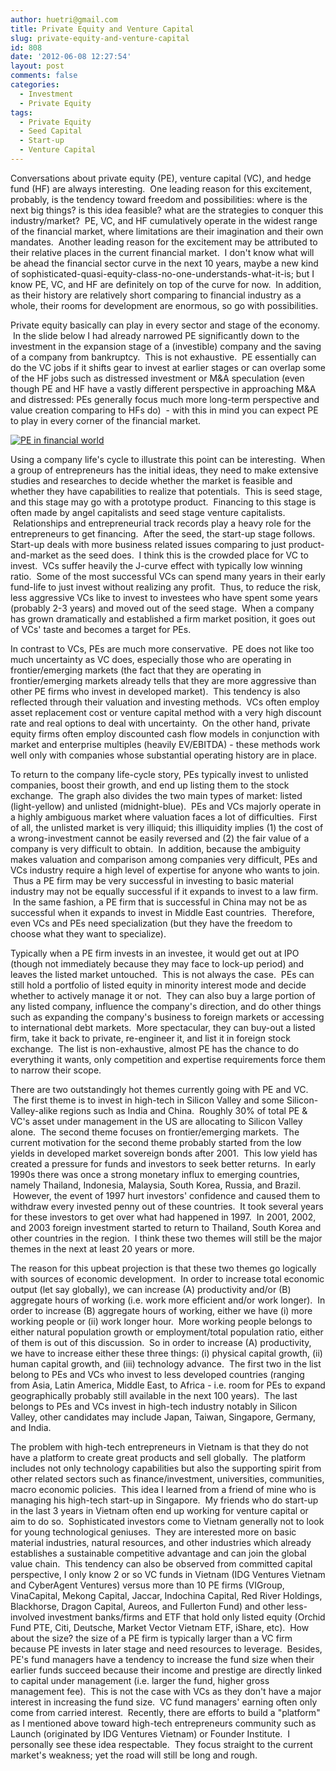 ```yaml
---
author: huetri@gmail.com
title: Private Equity and Venture Capital
slug: private-equity-and-venture-capital
id: 808
date: '2012-06-08 12:27:54'
layout: post
comments: false
categories:
  - Investment
  - Private Equity
tags:
  - Private Equity
  - Seed Capital
  - Start-up
  - Venture Capital
---
```


Conversations about private equity (PE), venture capital (VC), and hedge fund (HF) are always interesting.  One leading reason for this excitement, probably, is the tendency toward freedom and possibilities: where is the next big things? is this idea feasible? what are the strategies to conquer this industry/market?  PE, VC, and HF cumulatively operate in the widest range of the financial market, where limitations are their imagination and their own mandates.  Another leading reason for the excitement may be attributed to their relative places in the current financial market.  I don't know what will be ahead the financial sector curve in the next 10 years, maybe a new kind of sophisticated-quasi-equity-class-no-one-understands-what-it-is; but I know PE, VC, and HF are definitely on top of the curve for now.  In addition, as their history are relatively short comparing to financial industry as a whole, their rooms for development are enormous, so go with possibilities.

Private equity basically can play in every sector and stage of the economy.  In the slide below I had already narrowed PE significantly down to the investment in the expansion stage of a (investible) company and the saving of a company from bankruptcy.  This is not exhaustive.  PE essentially can do the VC jobs if it shifts gear to invest at earlier stages or can overlap some of the HF jobs such as distressed investment or M&A speculation (even though PE and HF have a vastly different perspective in approaching M&A and distressed: PEs generally focus much more long-term perspective and value creation comparing to HFs do)  - with this in mind you can expect PE to play in every corner of the financial market.

[![](http://69.195.124.154/~huetrico/wp-content/uploads/2012/06/pe-in-financial-world.png "PE in financial world")](http://69.195.124.154/~huetrico/wp-content/uploads/2012/06/pe-in-financial-world.png)

Using a company life's cycle to illustrate this point can be interesting.  When a group of entrepreneurs has the initial ideas, they need to make extensive studies and researches to decide whether the market is feasible and whether they have capabilities to realize that potentials.  This is seed stage, and this stage may go with a prototype product.  Financing to this stage is often made by angel capitalists and seed stage venture capitalists.  Relationships and entrepreneurial track records play a heavy role for the entrepreneurs to get financing.  After the seed, the start-up stage follows.   Start-up deals with more business related issues comparing to just product-and-market as the seed does.  I think this is the crowded place for VC to invest.  VCs suffer heavily the J-curve effect with typically low winning ratio.  Some of the most successful VCs can spend many years in their early fund-life to just invest without realizing any profit.  Thus, to reduce the risk, less aggressive VCs like to invest to investees who have spent some years (probably 2-3 years) and moved out of the seed stage.  When a company has grown dramatically and established a firm market position, it goes out of VCs' taste and becomes a target for PEs.

In contrast to VCs, PEs are much more conservative.  PE does not like too much uncertainty as VC does, especially those who are operating in frontier/emerging markets (the fact that they are operating in frontier/emerging markets already tells that they are more aggressive than other PE firms who invest in developed market).  This tendency is also reflected through their valuation and investing methods.  VCs often employ asset replacement cost or venture capital method with a very high discount rate and real options to deal with uncertainty.  On the other hand, private equity firms often employ discounted cash flow models in conjunction with market and enterprise multiples (heavily EV/EBITDA) - these methods work well only with companies whose substantial operating history are in place.

To return to the company life-cycle story, PEs typically invest to unlisted companies, boost their growth, and end up listing them to the stock exchange.  The graph also divides the two main types of market: listed (light-yellow) and unlisted (midnight-blue).  PEs and VCs majorly operate in a highly ambiguous market where valuation faces a lot of difficulties.  First of all, the unlisted market is very illiquid; this illiquidity implies (1) the cost of a wrong-investment cannot be easily reversed and (2) the fair value of a company is very difficult to obtain.  In addition, because the ambiguity makes valuation and comparison among companies very difficult, PEs and VCs industry require a high level of expertise for anyone who wants to join.  Thus a PE firm may be very successful in investing to basic material industry may not be equally successful if it expands to invest to a law firm.  In the same fashion, a PE firm that is successful in China may not be as successful when it expands to invest in Middle East countries.  Therefore, even VCs and PEs need specialization (but they have the freedom to choose what they want to specialize).

Typically when a PE firm invests in an investee, it would get out at IPO (though not immediately because they may face to lock-up period) and leaves the listed market untouched.  This is not always the case.  PEs can still hold a portfolio of listed equity in minority interest mode and decide whether to actively manage it or not.  They can also buy a large portion of any listed company, influence the company's direction, and do other things such as expanding the company's business to foreign markets or accessing to international debt markets.  More spectacular, they can buy-out a listed firm, take it back to private, re-engineer it, and list it in foreign stock exchange.  The list is non-exhaustive, almost PE has the chance to do everything it wants, only competition and expertise requirements force them to narrow their scope.

There are two outstandingly hot themes currently going with PE and VC.  The first theme is to invest in high-tech in Silicon Valley and some Silicon-Valley-alike regions such as India and China.  Roughly 30% of total PE & VC's asset under management in the US are allocating to Silicon Valley alone.  The second theme focuses on frontier/emerging markets.  The current motivation for the second theme probably started from the low yields in developed market sovereign bonds after 2001\.  This low yield has created a pressure for funds and investors to seek better returns.  In early 1990s there was once a strong monetary influx to emerging countries, namely Thailand, Indonesia, Malaysia, South Korea, Russia, and Brazil.  However, the event of 1997 hurt investors' confidence and caused them to withdraw every invested penny out of these countries.  It took several years for these investors to get over what had happened in 1997\.  In 2001, 2002, and 2003 foreign investment started to return to Thailand, South Korea and other countries in the region.  I think these two themes will still be the major themes in the next at least 20 years or more.

The reason for this upbeat projection is that these two themes go logically with sources of economic development.  In order to increase total economic output (let say globally), we can increase (A) productivity and/or (B) aggregate hours of working (i.e. work more efficient and/or work longer).  In order to increase (B) aggregate hours of working, either we have (i) more working people or (ii) work longer hour.  More working people belongs to either natural population growth or employment/total population ratio, either of them is out of this discussion.  So in order to increase (A) productivity, we have to increase either these three things: (i) physical capital growth, (ii) human capital growth, and (iii) technology advance.  The first two in the list belong to PEs and VCs who invest to less developed countries (ranging from Asia, Latin America, Middle East, to Africa - i.e. room for PEs to expand geographically probably still available in the next 100 years).  The last belongs to PEs and VCs invest in high-tech industry notably in Silicon Valley, other candidates may include Japan, Taiwan, Singapore, Germany, and India.

The problem with high-tech entrepreneurs in Vietnam is that they do not have a platform to create great products and sell globally.  The platform includes not only technology capabilities but also the supporting spirit from other related sectors such as finance/investment, universities, communities, macro economic policies.  This idea I learned from a friend of mine who is managing his high-tech start-up in Singapore.  My friends who do start-up in the last 3 years in Vietnam often end up working for venture capital or aim to do so.  Sophisticated investors come to Vietnam generally not to look for young technological geniuses.  They are interested more on basic material industries, natural resources, and other industries which already establishes a sustainable competitive advantage and can join the global value chain.  This tendency can also be observed from committed capital perspective, I only know 2 or so VC funds in Vietnam (IDG Ventures Vietnam and CyberAgent Ventures) versus more than 10 PE firms (VIGroup, VinaCapital, Mekong Capital, Jaccar, Indochina Capital, Red River Holdings, Blackhorse, Dragon Capital, Aureos, and Fullerton Fund) and other less-involved investment banks/firms and ETF that hold only listed equity (Orchid Fund PTE, Citi, Deutsche, Market Vector Vietnam ETF, iShare, etc).  How about the size? the size of a PE firm is typically larger than a VC firm because PE invests in later stage and need resources to leverage.  Besides, PE's fund managers have a tendency to increase the fund size when their earlier funds succeed because their income and prestige are directly linked to capital under management (i.e. larger the fund, higher gross management fee).  This is not the case with VCs as they don't have a major interest in increasing the fund size.  VC fund managers' earning often only come from carried interest.  Recently, there are efforts to build a "platform" as I mentioned above toward high-tech entrepreneurs community such as Launch (originated by IDG Ventures Vietnam) or Founder Institute.  I personally see these idea respectable.  They focus straight to the current market's weakness; yet the road will still be long and rough.